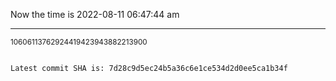 Now the time is 2022-08-11 06:47:44 am

---

<small>10606113762924419423943882213900</small>

```txt

Latest commit SHA is: 7d28c9d5ec24b5a36c6e1ce534d2d0ee5ca1b34f
```
